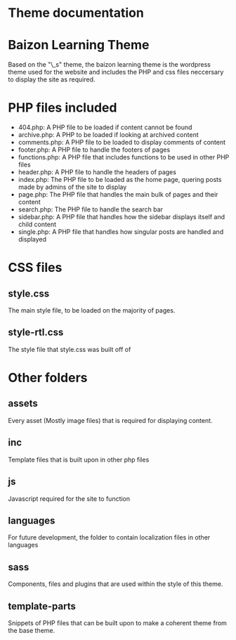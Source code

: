 # Theme documentation
<h1>Baizon Learning Theme</h1>
Based on the "\_s" theme, the baizon learning theme is the wordpress theme used for the website and includes the PHP and css files neccersary to display the site as required. 
<h1>PHP files included</h1>
<ul>
    <li>404.php: A PHP file to be loaded if content cannot be found</li>
    <li>archive.php: A PHP to be loaded if looking at archived content</li>
    <li>comments.php: A PHP file to be loaded to display comments of content</li>
    <li>footer.php: A PHP file to handle the footers of pages</li>
    <li>functions.php: A PHP file that includes functions to be used in other PHP files</li>
    <li>header.php: A PHP file to handle the headers of pages</li>
    <li>index.php: The PHP file to be loaded as the home page, quering posts made by admins of the site to display</li>
    <li>page.php: The PHP file that handles the main bulk of pages and their content</li>
    <li>search.php: The PHP file to handle the search bar</li>
    <li>sidebar.php: A PHP file that handles how the sidebar displays itself and child content</li>
    <li>single.php: A PHP file that handles how singular posts are handled and displayed</li>
</ul>

<h1>CSS files</h1>
<h2>style.css</h2>
The main style file, to be loaded on the majority of pages.
<h2>style-rtl.css</h2>
The style file that style.css was built off of

<h1>Other folders</h1>
<h2>assets</h2>
Every asset (Mostly image files) that is required for displaying content.
<h2>inc</h2>
Template files that is built upon in other php files
<h2>js</h2>
Javascript required for the site to function
<h2>languages</h2>
For future development, the folder to contain localization files in other languages
<h2>sass</h2>
Components, files and plugins that are used within the style of this theme.
<h2>template-parts</h2>
Snippets of PHP files that can be built upon to make a coherent theme from the base theme.
